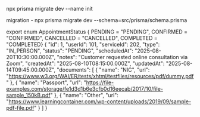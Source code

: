 npx prisma migrate dev --name init

migration - npx prisma migrate dev --schema=src/prisma/schema.prisma

export enum AppointmentStatus {
PENDING = "PENDING",
CONFIRMED = "CONFIRMED",
CANCELLED = "CANCELLED",
COMPLETED = "COMPLETED}
{
"id": 1,
"userId": 101,
"serviceId": 202,
"type": "IN_PERSON",
"status": "PENDING",
"scheduledAt": "2025-08-20T10:30:00.000Z",
"notes": "Customer requested online consultation via Zoom",
"createdAt": "2025-08-10T08:15:00.000Z",
"updatedAt": "2025-08-14T09:45:00.000Z",
"documents": [
{
"name": "NIC",
"url": "https://www.w3.org/WAI/ER/tests/xhtml/testfiles/resources/pdf/dummy.pdf"
},
{
"name": "Passport",
"url": "https://file-examples.com/storage/fe1d3d1b6e3cfb0d16eecab/2017/10/file-sample_150kB.pdf"
},
{
"name": "Other",
"url": "https://www.learningcontainer.com/wp-content/uploads/2019/09/sample-pdf-file.pdf"
}
]
}
